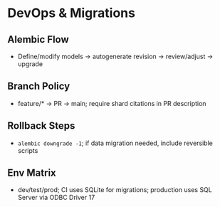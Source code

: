 # DevOps & Migrations

## Alembic Flow
- Define/modify models → autogenerate revision → review/adjust → upgrade

## Branch Policy
- feature/* → PR → main; require shard citations in PR description

## Rollback Steps
- `alembic downgrade -1`; if data migration needed, include reversible scripts

## Env Matrix
- dev/test/prod; CI uses SQLite for migrations; production uses SQL Server via ODBC Driver 17



